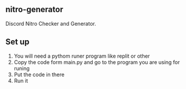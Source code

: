 ## nitro-generator
Discord Nitro Checker and Generator.

## Set up
1. You will need a pythom runer program like replit or other
2. Copy the code form main.py and go to the program you are using for runing
3. Put the code in there
4. Run it

